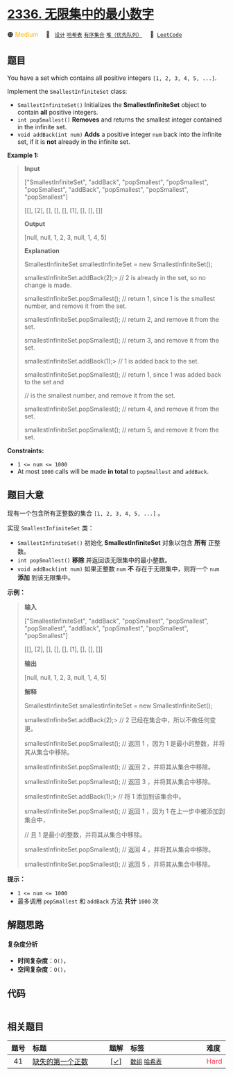 # [2336. 无限集中的最小数字](https://leetcode.com/problems/smallest-number-in-infinite-set)

🟠 <font color=#ffb800>Medium</font>&emsp; 🔖&ensp; [`设计`](/outline/tag/design.md) [`哈希表`](/outline/tag/hash-table.md) [`有序集合`](/outline/tag/ordered-set.md) [`堆（优先队列）`](/outline/tag/heap-priority-queue.md)&emsp; 🔗&ensp;[`LeetCode`](https://leetcode.com/problems/smallest-number-in-infinite-set)

## 题目

You have a set which contains all positive integers `[1, 2, 3, 4, 5, ...]`.

Implement the `SmallestInfiniteSet` class:

  * `SmallestInfiniteSet()` Initializes the **SmallestInfiniteSet** object to contain **all** positive integers.
  * `int popSmallest()` **Removes** and returns the smallest integer contained in the infinite set.
  * `void addBack(int num)` **Adds** a positive integer `num` back into the infinite set, if it is **not** already in the infinite set.



**Example 1:**

> 
> 
> 
> 
> 
> **Input**
> 
> ["SmallestInfiniteSet", "addBack", "popSmallest", "popSmallest", "popSmallest", "addBack", "popSmallest", "popSmallest", "popSmallest"]
> 
> [[], [2], [], [], [], [1], [], [], []]
> 
> **Output**
> 
> [null, null, 1, 2, 3, null, 1, 4, 5]
> 
> 
> 
> **Explanation**
> 
> SmallestInfiniteSet smallestInfiniteSet = new SmallestInfiniteSet();
> 
> smallestInfiniteSet.addBack(2);> 
> // 2 is already in the set, so no change is made.
> 
> smallestInfiniteSet.popSmallest(); // return 1, since 1 is the smallest number, and remove it from the set.
> 
> smallestInfiniteSet.popSmallest(); // return 2, and remove it from the set.
> 
> smallestInfiniteSet.popSmallest(); // return 3, and remove it from the set.
> 
> smallestInfiniteSet.addBack(1);> 
> // 1 is added back to the set.
> 
> smallestInfiniteSet.popSmallest(); // return 1, since 1 was added back to the set and
> 
> > 
> > 
> > 
> > 
> > 
> > 
> > 
> > 
>    // is the smallest number, and remove it from the set.
> 
> smallestInfiniteSet.popSmallest(); // return 4, and remove it from the set.
> 
> smallestInfiniteSet.popSmallest(); // return 5, and remove it from the set.

**Constraints:**

  * `1 <= num <= 1000`
  * At most `1000` calls will be made **in total** to `popSmallest` and `addBack`.


## 题目大意

现有一个包含所有正整数的集合 `[1, 2, 3, 4, 5, ...]` 。

实现 `SmallestInfiniteSet` 类：

  * `SmallestInfiniteSet()` 初始化 **SmallestInfiniteSet** 对象以包含 **所有** 正整数。
  * `int popSmallest()` **移除** 并返回该无限集中的最小整数。
  * `void addBack(int num)` 如果正整数 `num` **不** 存在于无限集中，则将一个 `num` **添加** 到该无限集中。



**示例：**

> 
> 
> 
> 
> 
> **输入**
> 
> ["SmallestInfiniteSet", "addBack", "popSmallest", "popSmallest", "popSmallest", "addBack", "popSmallest", "popSmallest", "popSmallest"]
> 
> [[], [2], [], [], [], [1], [], [], []]
> 
> **输出**
> 
> [null, null, 1, 2, 3, null, 1, 4, 5]
> 
> 
> 
> **解释**
> 
> SmallestInfiniteSet smallestInfiniteSet = new SmallestInfiniteSet();
> 
> smallestInfiniteSet.addBack(2);> 
> // 2 已经在集合中，所以不做任何变更。
> 
> smallestInfiniteSet.popSmallest(); // 返回 1 ，因为 1 是最小的整数，并将其从集合中移除。
> 
> smallestInfiniteSet.popSmallest(); // 返回 2 ，并将其从集合中移除。
> 
> smallestInfiniteSet.popSmallest(); // 返回 3 ，并将其从集合中移除。
> 
> smallestInfiniteSet.addBack(1);> 
> // 将 1 添加到该集合中。
> 
> smallestInfiniteSet.popSmallest(); // 返回 1 ，因为 1 在上一步中被添加到集合中，
> 
> > 
> > 
> > 
> > 
> > 
> > 
> > 
> > 
>    // 且 1 是最小的整数，并将其从集合中移除。
> 
> smallestInfiniteSet.popSmallest(); // 返回 4 ，并将其从集合中移除。
> 
> smallestInfiniteSet.popSmallest(); // 返回 5 ，并将其从集合中移除。



**提示：**

  * `1 <= num <= 1000`
  * 最多调用 `popSmallest` 和 `addBack` 方法 **共计** `1000` 次


## 解题思路

#### 复杂度分析

- **时间复杂度**：`O()`，
- **空间复杂度**：`O()`，

## 代码

```javascript

```

## 相关题目

<!-- prettier-ignore -->
| 题号 | 标题 | 题解 | 标签 | 难度 |
| :------: | :------ | :------: | :------ | :------ |
| 41 | [缺失的第一个正数](https://leetcode.com/problems/first-missing-positive) | [[✓]](/problem/0041.md) |  [`数组`](/outline/tag/array.md) [`哈希表`](/outline/tag/hash-table.md) | <font color=#ff334b>Hard</font> |

<style>
.blue {
    background-color: #096dd9;
    padding: 0.25rem 0.5rem;
    margin: 0;
    font-size: 0.85em;
    border-radius: 3px;
    color: white;
    font-weight: 500;
}
table th:first-of-type { width: 10%; }
table th:nth-of-type(2) { width: 35%; }
table th:nth-of-type(3) { width: 10%; }
table th:nth-of-type(4) { width: 35%; }
table th:nth-of-type(5) { width: 10%; }
</style>
